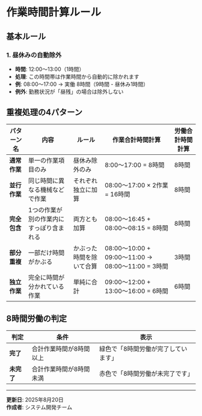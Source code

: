 # 作業時間計算ルール

## 基本ルール

### 1. 昼休みの自動除外

- **時間**: 12:00〜13:00（1時間）
- **処理**: この時間帯は作業時間から自動的に除かれます
- **例**: 08:00〜17:00 → 実働 8時間（9時間 - 昼休み1時間）
- **例外**: 勤務状況が「昼残」の場合は除外しない

## 重複処理の4パターン

| パターン名 | 内容 | ルール | 作業合計時間計算 | 労働合計時間計算 |
|-----------|------|--------|------------------|------------------|
| **通常作業** | 単一の作業項目のみ | 昼休み除外のみ | 8:00〜17:00 = 8時間 | 8時間 |
| **並行作業** | 同じ時間に異なる機械などで作業 | それぞれ独立に加算 | 08:00〜17:00 × 2作業 = 16時間 | 8時間 |
| **完全包含** | 1つの作業が別の作業内にすっぽり含まれる | 両方とも加算 | 08:00〜16:45 + 08:00〜08:15 = 8時間 | 8時間 |
| **部分重複** | 一部だけ時間がかぶる | かぶった時間を除いて合算 | 08:00〜10:00 + 09:00〜11:00 → 08:00〜11:00 = 3時間 | 3時間 |
| **独立作業** | 完全に時間が分かれている作業 | 単純に合計 | 09:00〜12:00 + 13:00〜16:00 = 6時間 | 6時間 |

## 8時間労働の判定

| 判定 | 条件 | 表示 |
|------|------|------|
| **完了** | 合計作業時間が8時間以上 | 緑色で「8時間労働が完了しています」 |
| **未完了** | 合計作業時間が8時間未満 | 赤色で「8時間労働が未完了です」 |

---

**更新日**: 2025年8月20日  
**作成者**: システム開発チーム